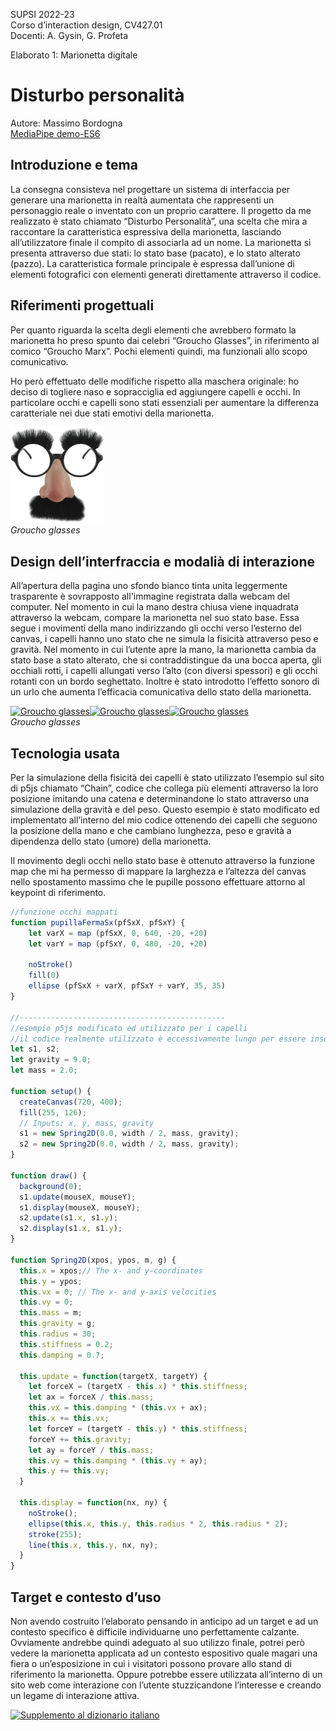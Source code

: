 SUPSI 2022-23  
Corso d’interaction design, CV427.01  
Docenti: A. Gysin, G. Profeta  

Elaborato 1: Marionetta digitale  

# Disturbo personalità
Autore: Massimo Bordogna  
[MediaPipe demo-ES6](https://ixd-supsi.github.io/2023/esempi/mp_hands/es6/1_landmarks)


## Introduzione e tema
La consegna consisteva nel progettare un sistema di interfaccia per generare una marionetta in 
realtà aumentata che rappresenti un personaggio reale o inventato  con un proprio carattere. 
Il progetto da me realizzato è stato chiamato “Disturbo Personalità”, una scelta che mira 
a raccontare la caratteristica espressiva della marionetta, lasciando all’utilizzatore finale 
il compito di associarla ad un nome. 
La marionetta  si presenta attraverso due stati: 
lo stato base (pacato), e lo stato alterato (pazzo). La caratteristica formale principale è 
espressa dall’unione di elementi fotografici con elementi generati direttamente attraverso 
il codice. 


## Riferimenti progettuali
Per quanto riguarda la scelta degli elementi che avrebbero formato la marionetta ho preso 
spunto dai celebri “Groucho Glasses”, in riferimento al comico “Groucho Marx”. Pochi elementi 
quindi, ma funzionali allo scopo comunicativo. 

Ho però effettuato delle modifiche rispetto alla maschera originale: ho deciso di togliere 
naso e sopracciglia ed aggiungere capelli e occhi. In particolare occhi e capelli sono stati 
essenziali per aumentare la differenza caratteriale nei due stati emotivi della marionetta.

[<img src="img_readme/groucho_glasses.jpg" width="150" alt="Groucho glasses">]()
<br>
<i>Groucho glasses </i>
<br>



## Design dell’interfraccia e modalià di interazione
All’apertura della pagina uno sfondo bianco tinta unita leggermente trasparente è sovrapposto all'immagine 
registrata dalla webcam del computer. Nel momento in cui la mano destra chiusa viene inquadrata 
attraverso la webcam, compare la marionetta nel suo stato base. Essa segue i movimenti della mano indirizzando 
gli occhi verso l’esterno del canvas, i capelli hanno uno stato che ne simula la fisicità attraverso peso 
e gravità. Nel momento in cui l’utente apre la mano, la marionetta cambia da stato base a stato 
alterato, che si contraddistingue da una bocca aperta, gli occhiali rotti, i capelli allungati verso l’alto 
(con diversi spessori) e gli occhi rotanti con un bordo seghettato. Inoltre è stato introdotto l’effetto 
sonoro di un urlo che aumenta l’efficacia comunicativa dello stato della marionetta.

[<img src="img_readme/stato_base.jpg" width="100" alt="Groucho glasses">]()[<img src="img_readme/stato_1.jpg" width="100" alt="Groucho glasses">]()[<img src="img_readme/stato_2.jpg" width="100" alt="Groucho glasses">]()
<br>
<i>Groucho glasses </i>
<br>


## Tecnologia usata
Per la simulazione della fisicità dei capelli è stato utilizzato l’esempio sul sito di p5js chiamato “Chain”, 
codice che collega più elementi attraverso la loro posizione imitando una catena e 
determinandone lo stato attraverso una simulazione della gravità e del peso. Questo esempio è 
stato modificato ed implementato all’interno del mio codice ottenendo dei capelli che seguono 
la posizione della mano e che cambiano lunghezza, peso e gravità a dipendenza dello stato (umore) della marionetta.

Il movimento degli occhi nello stato base è ottenuto attraverso la funzione map che mi ha permesso 
di mappare la larghezza e l’altezza del canvas nello spostamento massimo che le pupille possono 
effettuare attorno al keypoint di riferimento.


```JavaScript
//funzione occhi mappati
function pupillaFermaSx(pfSxX, pfSxY) {
	let varX = map (pfSxX, 0, 640, -20, +20)
    let varY = map (pfSxY, 0, 480, -20, +20)

	noStroke()
	fill(0)
	ellipse (pfSxX + varX, pfSxY + varY, 35, 35)
}

//----------------------------------------------
//esempio p5js modificato ed utilizzato per i capelli
//il codice realmente utilizzato è eccessivamente lungo per essere inserito
let s1, s2;
let gravity = 9.0;
let mass = 2.0;

function setup() {
  createCanvas(720, 400);
  fill(255, 126);
  // Inputs: x, y, mass, gravity
  s1 = new Spring2D(0.0, width / 2, mass, gravity);
  s2 = new Spring2D(0.0, width / 2, mass, gravity);
}

function draw() {
  background(0);
  s1.update(mouseX, mouseY);
  s1.display(mouseX, mouseY);
  s2.update(s1.x, s1.y);
  s2.display(s1.x, s1.y);
}

function Spring2D(xpos, ypos, m, g) {
  this.x = xpos;// The x- and y-coordinates
  this.y = ypos;
  this.vx = 0; // The x- and y-axis velocities
  this.vy = 0;
  this.mass = m;
  this.gravity = g;
  this.radius = 30;
  this.stiffness = 0.2;
  this.damping = 0.7;

  this.update = function(targetX, targetY) {
    let forceX = (targetX - this.x) * this.stiffness;
    let ax = forceX / this.mass;
    this.vx = this.damping * (this.vx + ax);
    this.x += this.vx;
    let forceY = (targetY - this.y) * this.stiffness;
    forceY += this.gravity;
    let ay = forceY / this.mass;
    this.vy = this.damping * (this.vy + ay);
    this.y += this.vy;
  }

  this.display = function(nx, ny) {
    noStroke();
    ellipse(this.x, this.y, this.radius * 2, this.radius * 2);
    stroke(255);
    line(this.x, this.y, nx, ny);
  }
}
```

## Target e contesto d’uso
Non avendo costruito l’elaborato pensando in anticipo ad un target e ad un contesto specifico è 
difficile individuarne uno perfettamente calzante. Ovviamente andrebbe quindi adeguato al suo utilizzo 
finale, potrei però vedere la marionetta applicata ad un contesto espositivo quale magari una fiera 
o un’esposizione in cui i visitatori possono provare allo stand di riferimento la marionetta. 
Oppure potrebbe essere utilizzata all’interno di un sito web come interazione con l’utente stuzzicandone 
l’interesse e creando un legame di interazione attiva.

[<img src="doc/munari.jpg" width="300" alt="Supplemento al dizionario italiano">]()
